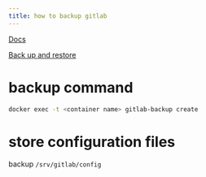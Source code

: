 ```yaml
---
title: how to backup gitlab
---
```


[Docs](https://docs.gitlab.com/ee/administration/backup_restore/backup_gitlab.html?tab=Docker)

[Back up and restore](https://docs.gitlab.com/ee/administration/backup_restore/)

# backup command
```bash
docker exec -t <container name> gitlab-backup create
```

# store configuration files
backup `/srv/gitlab/config`

